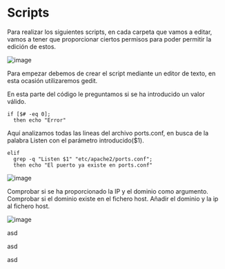 # Scripts 

Para realizar los siguientes scripts, en cada carpeta que vamos a editar, vamos a tener que proporcionar ciertos permisos para poder permitir la edición de estos.

![image](https://github.com/user-attachments/assets/00a738a6-2db8-4ee8-b7b1-ce909f9a016b)

Para empezar debemos de crear el script mediante un editor de texto, en esta ocasión utilizaremos gedit. 

En esta parte del código le preguntamos si se ha introducido un valor válido.

````
if [$# -eq 0];
  then echo "Error"
````

Aquí analizamos todas las lineas del archivo ports.conf, en busca de la palabra Listen con el parámetro introducido($1).

````
elif
  grep -q "Listen $1" "etc/apache2/ports.conf";
  then echo "El puerto ya existe en ports.conf"
````

![image](https://github.com/user-attachments/assets/89aab286-9cc2-4970-bac8-6803036fe07c)

Comprobar si se ha proporcionado la IP y el dominio como argumento.
Comprobar si el dominio existe en el fichero host.
Añadir el dominio y la ip al fichero host.

![image](https://github.com/user-attachments/assets/ca56e913-399b-4e1a-aab3-3d31af9c4745)


asd

asd

asd
